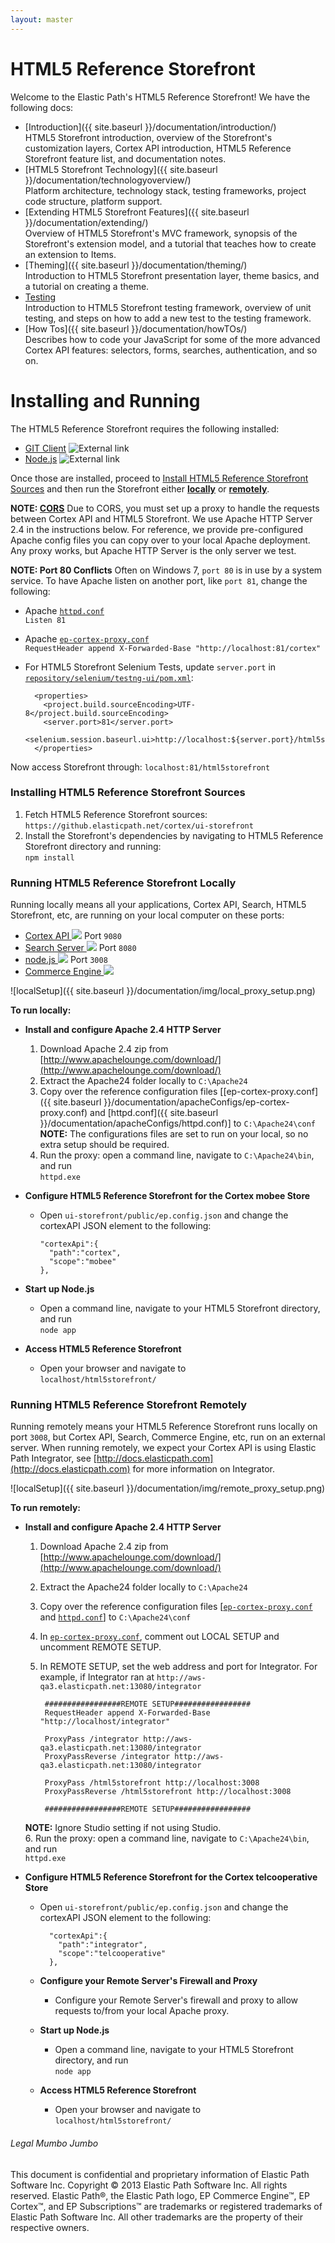 ```yaml
---
layout: master
---
```

 HTML5 Reference Storefront
=============
Welcome to the Elastic Path's HTML5 Reference Storefront!
We have the following docs:

* [Introduction]({{ site.baseurl }}/documentation/introduction/)   
HTML5 Storefront introduction, overview of the Storefront's customization layers, Cortex API introduction, HTML5 Reference Storefront feature list, and documentation notes.
* [HTML5 Storefront Technology]({{ site.baseurl }}/documentation/technologyoverview/)   
Platform architecture, technology stack, testing frameworks, project code structure, platform support.
* [Extending HTML5 Storefront Features]({{ site.baseurl }}/documentation/extending/)   
Overview of HTML5 Storefront's MVC framework, synopsis of the Storefront's extension model, and a tutorial that teaches how to create an extension to Items.
* [Theming]({{ site.baseurl }}/documentation/theming/)   
Introduction to HTML5 Storefront presentation layer, theme basics, and a tutorial on creating a theme.
* [Testing]()   
Introduction to HTML5 Storefront testing framework, overview of unit testing, and steps on how to add a new test to the testing framework.
* [How Tos]({{ site.baseurl }}/documentation/howTOs/)   
Describes how to code your JavaScript for some of the more advanced Cortex API features: selectors, forms, searches, authentication, and so on.

Installing and Running
====================
The HTML5 Reference Storefront requires the following installed:

* <a href="http://git-scm.com/downloads" target="_blank">GIT Client</a> <img src="{{ site.baseurl }}/documentation/img/extlink.png" alt="External link" />
* <a href="http://nodejs.org/" target="_blank">Node.js</a> <img src="{{ site.baseurl }}/documentation/img/extlink.png" alt="External link" />

Once those are installed, proceed to [Install HTML5 Reference Storefront Sources](#installing-html5-reference-storefront-sources) and then run the Storefront either
**[locally](#running-html5-reference-storefront-locally)** or **[remotely](#running-html5-reference-storefront-remotely)**.

**NOTE: <a href="http://en.wikipedia.org/wiki/Cross-origin_resource_sharing">CORS</a>** Due to CORS, you must set up a proxy to handle the requests between Cortex API and HTML5 Storefront.
We use Apache HTTP Server 2.4 in the instructions below. For reference, we provide pre-configured Apache config files you can copy over to your local Apache deployment.
Any proxy works, but Apache HTTP Server is the only server we test.


**NOTE: Port 80 Conflicts** Often on Windows 7, `port 80` is in use by a system service. To have Apache listen on another port, like `port 81`, change the following:

* Apache <a href="documentation/apacheConfigs/httpd.conf"><code>httpd.conf</code></a>   
`Listen 81`   
* Apache <a href="documentation/apacheConfigs/ep-cortex-proxy.conf"><code>ep-cortex-proxy.conf</code></a>   
`RequestHeader append X-Forwarded-Base "http://localhost:81/cortex"`
* For HTML5 Storefront Selenium Tests, update `server.port` in <a href="https://github.elasticpath.net/cortex/selenium/blob/master/testng-ui/pom.xml"><code>repository/selenium/testng-ui/pom.xml</code></a>:

        <properties>   
          <project.build.sourceEncoding>UTF-8</project.build.sourceEncoding>
          <server.port>81</server.port>
          <selenium.session.baseurl.ui>http://localhost:${server.port}/html5storefront/</selenium.session.baseurl.ui>   
        </properties>

Now access Storefront through: `localhost:81/html5storefront`

### <a name="installing-html5-reference-storefront-sources"> </a> Installing HTML5 Reference Storefront Sources
1. Fetch HTML5 Reference Storefront sources:
`https://github.elasticpath.net/cortex/ui-storefront`
2. Install the Storefront's dependencies by navigating to HTML5 Reference Storefront directory and running:   
`npm install`

### <a name="running-html5-reference-storefront-locally"> </a>Running HTML5 Reference Storefront Locally
Running locally means all your applications, Cortex API, Search, HTML5 Storefront, etc, are running on your local computer on these ports:

<ul>
<li><a href="https://docs.elasticpath.com/display/EPCAPIDEV/Installation+and+Configuration+Guide" target="_blank">Cortex API <img src="{{ site.baseurl }}/documentation/img/extlink.png" /></a> Port <code>9080</code></li>
<li><a href="https://docs.elasticpath.com/display/EP680DEV/Installation+and+Configuration+Guide" target="_blank">Search Server <img src="{{ site.baseurl }}/documentation/img/extlink.png" /></a> Port <code>8080</code></li>
<li><a href="http://nodejs.org/" target="_blank">node.js <img src="{{ site.baseurl }}/documentation/img/extlink.png" /></a> Port <code>3008</code></li>
<li><a href="https://docs.elasticpath.com/display/EP680DEV/Installation+and+Configuration+Guide" target="_blank">Commerce Engine <img src="{{ site.baseurl }}/documentation/img/extlink.png" /></a></li>
</ul>

![localSetup]({{ site.baseurl }}/documentation/img/local_proxy_setup.png)

**To run locally:**

* **Install and configure Apache 2.4 HTTP Server**   
  1. Download Apache 2.4 zip from [http://www.apachelounge.com/download/](http://www.apachelounge.com/download/)   
  2. Extract the Apache24 folder locally to `C:\Apache24`   
  3. Copy over the reference configuration files \[[ep-cortex-proxy.conf]({{ site.baseurl }}/documentation/apacheConfigs/ep-cortex-proxy.conf) and [httpd.conf]({{ site.baseurl }}/documentation/apacheConfigs/httpd.conf)\] to `C:\Apache24\conf`
**NOTE:** The configurations files are set to run on your local, so no extra setup should be required.   
  4. Run the proxy: open a command line, navigate to `C:\Apache24\bin`, and run   
`httpd.exe`
* **Configure HTML5 Reference Storefront for the Cortex mobee Store**   

  * Open `ui-storefront/public/ep.config.json` and change the cortexAPI JSON element to the following:   

        "cortexApi":{   
          "path":"cortex",   
          "scope":"mobee"   
        },

* **Start up Node.js**   

  * Open a command line, navigate to your HTML5 Storefront directory, and run   
    `node app`   

* **Access HTML5 Reference Storefront**

  * Open your browser and navigate to   
    `localhost/html5storefront/`

### <a name="running-html5-reference-storefront-remotely"> </a>Running HTML5 Reference Storefront Remotely
Running remotely means your HTML5 Reference Storefront runs locally on port `3008`, but Cortex API, Search, Commerce Engine, etc, run on an external server.
When running remotely, we expect your Cortex API is using Elastic Path Integrator, see [http://docs.elasticpath.com](http://docs.elasticpath.com) for more information on Integrator.

![localSetup]({{ site.baseurl }}/documentation/img/remote_proxy_setup.png)

**To run remotely:**

* **Install and configure Apache 2.4 HTTP Server**
  1. Download Apache 2.4 zip from [http://www.apachelounge.com/download/](http://www.apachelounge.com/download/)
  2. Extract the Apache24 folder locally to `C:\Apache24`
  3. Copy over the reference configuration files \[<a href="{{ site.baseurl }}/documentation/apacheConfigs/ep-cortex-proxy.conf"><code>ep-cortex-proxy.conf</code></a> and <a href="{{ site.baseurl }}/documentation/apacheConfigs/httpd.conf"><code>httpd.conf</code></a>\] to `C:\Apache24\conf`  
  4. In <a href="{{ site.baseurl }}/documentation/apacheConfigs/ep-cortex-proxy.conf"><code>ep-cortex-proxy.conf</code></a>,
comment out LOCAL SETUP and uncomment REMOTE SETUP.
  5. In REMOTE SETUP, set the web address and port for Integrator. For example, if Integrator ran at `http://aws-qa3.elasticpath.net:13080/integrator`
       
          #################REMOTE SETUP#################   
          RequestHeader append X-Forwarded-Base "http://localhost/integrator"

          ProxyPass /integrator http://aws-qa3.elasticpath.net:13080/integrator
          ProxyPassReverse /integrator http://aws-qa3.elasticpath.net:13080/integrator

          ProxyPass /html5storefront http://localhost:3008
          ProxyPassReverse /html5storefront http://localhost:3008

          #################REMOTE SETUP#################   

    **NOTE:** Ignore Studio setting if not using Studio.   
  6. Run the proxy: open a command line, navigate to `C:\Apache24\bin`, and run   
    `httpd.exe`
* **Configure HTML5 Reference Storefront for the Cortex telcooperative Store**

  * Open `ui-storefront/public/ep.config.json` and change the cortexAPI JSON element to the following:

          "cortexApi":{
            "path":"integrator",
            "scope":"telcooperative"
          },    

  * **Configure your Remote Server's Firewall and Proxy**

    * Configure your Remote Server's firewall and proxy to allow requests to/from your local Apache proxy.

  * **Start up Node.js**

    * Open a command line, navigate to your HTML5 Storefront directory, and run   
    `node app`

  * **Access HTML5 Reference Storefront**

    * Open your browser and navigate to   
    `localhost/html5storefront/`


###### Legal Mumbo Jumbo
This document is confidential and proprietary information of Elastic Path Software Inc. Copyright © 2013 Elastic Path Software Inc. All rights reserved. Elastic Path®, the Elastic Path logo, EP Commerce Engine™, EP Cortex™, and EP Subscriptions™ are trademarks or registered trademarks of Elastic Path Software Inc. All other trademarks are the property of their respective owners.
